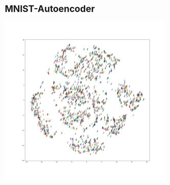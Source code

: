 # MNIST-Autoencoder
![t-SNE embedding of the digits](https://github.com/zlapp/MNIST-AutoEncoder/raw/master/t-SNE%20embedding%20of%20the%20digits.png)

